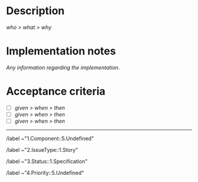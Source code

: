 # Description

_who > what > why_

# Implementation notes

_Any information regarding the implementation._

# Acceptance criteria

- [ ] _given > when > then_
- [ ] _given > when > then_
- [ ] _given > when > then_

---

/label ~"1.Component::5.Undefined"

/label ~"2.IssueType::1.Story"

/label ~"3.Status::1.Specification"

/label ~"4.Priority::5.Undefined"
